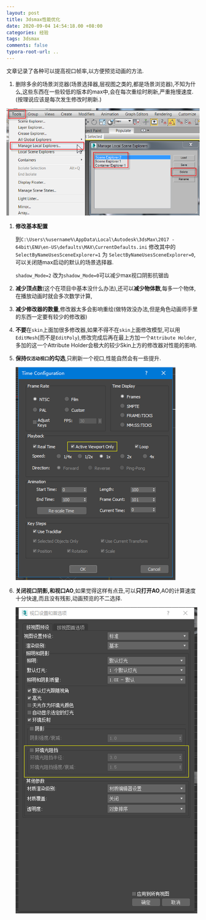 ```yaml
---
layout: post
title: 3dsmax性能优化
date: 2020-09-04 14:54:18.00 +08:00
categories: 经验
tags: 3dsmax
comments: false
typora-root-url: ..
---
```


文章记录了各种可以提高视口帧率,以方便预览动画的方法.

1. 删除多余的场景浏览器(场景选择器,层视图之类的,都是场景浏览器),不知为什么,这些东西在一些较低的版本的max中,会在每次重绘时刷新,严重拖慢速度.(按理说应该是每次发生修改时刷新.)

  ![local explorers.png](/assets-images/2020-09-04-经验-3dmax性能优化-imgs/large.png)

  

1. **修改基本配置**

	到`C:\Users\%username%\AppData\Local\Autodesk\3dsMax\2017 - 64bit\ENU\en-US\defaults\MAX\CurrentDefaults.ini` 修改其中的 `SelectByNameUsesSceneExplorer=1`  为  `SelectByNameUsesSceneExplorer=0`,可以关闭随max启动的默认的场景选择器.

	`shadow_Mode=2` 改为`shadow_Mode=0`可以减少max视口阴影抗锯齿

1. **减少顶点数**(这个在项目中基本没什么办法),还可以**减少物体数**,每多一个物体,在播放动画时就会多次数学计算,

1. **减少修改器的数量**,修改器太多会影响重绘(做特效没办法,但是角色动画师手里的东西一定要有较少的修改器)

1. **不要**在`skin`上面加很多修改器,如果不得不在`skin`上面修改模型,可以用`EditMesh`(而不是`EditPoly`),修改完成后再在最上方加一个`Attribute Holder`,多加的这一个Attribute Holder会极大的较少Skin上方的修改器对性能的影响.

1. **保持`仅活动视口`的勾选**,只刷新一个视口,性能自然会有一些提升.

   ![image-20200904150933292](/assets-images/2020-09-04-经验-3dmax性能优化-imgs/image-20200904150933292.png)

1. **关闭视口阴影,和视口AO**,如果觉得这样有点丑,可以**只打开AO**,AO的计算速度十分快速,而且没有残影,动画预览的不二选择.

      ![image-20200904151310738](/assets-images/2020-09-04-经验-3dmax性能优化-imgs/image-20200904151310738.png)